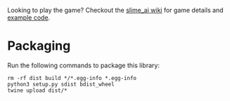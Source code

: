 Looking to play the game? Checkout the [slime_ai wiki](https://github.com/ikottman/slime_ai/wiki/Welcome-to-Slime-Mind!)  for game details and [example code](https://github.com/ikottman/slime_ai).

# Packaging

Run the following commands to package this library:
```
rm -rf dist build */*.egg-info *.egg-info
python3 setup.py sdist bdist_wheel
twine upload dist/*
```
